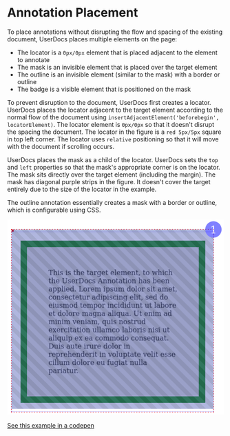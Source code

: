 # Annotation Placement

To place annotations without disrupting the flow and spacing of the existing document, UserDocs places multiple elements on the page:
* The locator is a `0px/0px` element that is placed adjacent to the element to annotate
* The mask is an invisible element that is placed over the target element
* The outline is an invisible element (similar to the mask) with a border or outline
* The badge is a visible element that is positioned on the mask

To prevent disruption to the document, UserDocs first creates a locator. UserDocs places the locator adjacent to the target element according to the normal flow of the document using `insertAdjacentElement('beforebegin', locatorElement)`. The locator element is `0px/0px` so that it doesn't disrupt the spacing the document. The locator in the figure is a `red 5px/5px` square in top left corner. The locator uses `relative` positioning so that it will move with the document if scrolling occurs.

UserDocs places the mask as a child of the locator. UserDocs sets the `top` and `left` properties so that the mask's appropriate corner is on the locator. The mask sits directly over the target element (including the margin). The mask has diagonal purple strips in the figure.  It doesn't cover the target entirely due to the size of the locator in the example.

The outline annotation essentially creates a mask with a border or outline, which is configurable using CSS.

![Annotation Mask](images/annotation_mask.png)

[See this example in a codepen](https://codepen.io/johns10/pen/yLbBPOd)